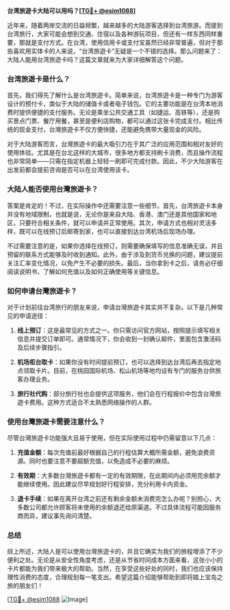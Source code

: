 **台湾旅遊卡大陆可以用吗？[[TG💪+ @esim1088](https://t.me/s/esim1088)]**

近年来，随着两岸交流的日益频繁，越来越多的大陆游客选择到台湾旅游。而提到台湾旅行，大家可能会想到交通、住宿以及各种游玩项目，但还有一样东西同样重要，那就是支付方式。在台湾，使用信用卡或支付宝虽然已经非常普遍，但对于那些喜欢用实体卡的人来说，“台湾旅遊卡”无疑是一个不错的选择。那么问题来了：大陆人能用台湾旅遊卡吗？这篇文章就来为大家详细解答这个问题。

### 台湾旅遊卡是什么？

首先，我们得先了解什么是台湾旅遊卡。简单来说，台湾旅遊卡是一种专门为游客设计的预付卡，类似于大陆的储值卡或者电子钱包。它的主要功能是在台湾本地消费时提供便捷的支付服务。无论是乘坐公共交通工具（如捷运、高铁等），还是购买景点门票、餐厅用餐，甚至是便利店购物，都可以通过这张卡完成支付。相比传统的现金支付，台灣旅遊卡不仅方便快捷，还能避免携带大量现金的风险。

对于大陆游客而言，台灣旅遊卡的最大吸引力在于其广泛的应用范围和相对友好的使用体验。尤其是在台北这样的大城市，很多地方都支持刷卡消费，而且操作流程也非常简单——只需在指定机器上轻轻一刷即可完成付款。因此，不少大陆游客在出发前都会提前咨询是否可以在台湾使用该卡。

### 大陆人能否使用台灣旅遊卡？

答案是肯定的！不过，在实际操作中还需要注意一些细节。首先，台湾旅遊卡本身并没有地域限制，也就是说，无论你是来自大陆、香港、澳门还是其他国家和地区，只要符合相关条件，就可以申请并正常使用。其次，申请方式也相对灵活多样，既可以在线预订后邮寄到家，也可以直接到达台湾机场后现场办理。

不过需要注意的是，如果你选择在线预订，则需要确保填写的信息准确无误，并且预留的联系方式能够及时收到通知。此外，由于涉及到货币兑换的问题，建议提前关注汇率变化情况，以免产生不必要的损失。最后，当你拿到卡之后，请务必仔细阅读说明书，了解如何充值以及如何正确使用等关键信息。

### 如何申请台灣旅遊卡？

对于计划前往台湾旅行的朋友来说，申请台灣旅遊卡其实并不复杂。以下是几种常见的申请途径：

1. **线上预订**：这是最常见的方式之一。你只需访问官方网站，按照提示填写相关信息并提交订单即可。通常情况下，你会收到一封确认邮件，里面包含激活码及后续步骤指引。
   
2. **机场柜台取卡**：如果你没有时间提前预订，也可以选择到达台湾后再去指定地点领取卡片。目前，在桃园国际机场、松山机场等地均设有专门的服务台供旅客办理业务。

3. **旅行社代购**：部分旅行社也会提供这项服务，他们会在行程报价中包含台灣旅遊卡费用。这种方式适合不太熟悉网络操作的人群。

### 使用台灣旅遊卡需要注意什么？

尽管台灣旅遊卡功能强大且易于使用，但在实际使用过程中仍需留意以下几点：

1. **充值金额**：每次充值前最好根据自己的行程估算大概所需金额，避免浪费资源。同时也要注意不要超额充值，以免造成不必要的麻烦。

2. **有效期**：大多数台灣旅遊卡都有一定的有效期限，在此期间内必须用完余额才能继续使用。因此建议尽早规划好行程安排，充分利用卡内资金。

3. **退卡手续**：如果在离开台湾之前还有剩余金额未消费完怎么办呢？别担心，大多数公司都允许顾客将未使用的余额退还给原渠道。不过具体流程可能因服务商而异，建议事先询问清楚。

### 总结

综上所述，大陆人是可以使用台灣旅遊卡的，并且它确实为我们的旅程增添了不少便利之处。无论是从安全性角度考虑，还是从节省时间成本方面来看，这张小小的卡片都能为我们带来极大的帮助。当然，在享受这些好处的同时，我们也应该保持理性消费的态度，合理规划每一笔支出。希望这篇介绍能够帮助到即将踏上宝岛之旅的朋友们！

[[TG💪+ @esim1088](https://t.me/s/esim1088) ![Image](https://i.postimg.cc/4NQfJmqS/Snipaste-2025-05-13-00-14-12.png)]